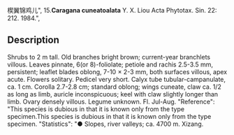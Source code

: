 楔翼锦鸡儿",
15.**Caragana cuneatoalata** Y. X. Liou Acta Phytotax. Sin. 22: 212. 1984.",

## Description
Shrubs to 2 m tall. Old branches bright brown; current-year branchlets villous. Leaves pinnate, 6(or 8)-foliolate; petiole and rachis 2.5-3.5 mm, persistent; leaflet blades oblong, 7-10 × 2-3 mm, both surfaces villous, apex acute. Flowers solitary. Pedicel very short. Calyx tube tubular-campanulate, ca. 1 cm. Corolla 2.7-2.8 cm; standard oblong; wings cuneate, claw ca. 1/2 as long as limb, auricle inconspicuous; keel with claw slightly longer than limb. Ovary densely villous. Legume unknown. Fl. Jul-Aug.
  "Reference": "This species is dubious in that it is known only from the type specimen.This species is dubious in that it is known only from the type specimen.
  "Statistics": "● Slopes, river valleys; ca. 4700 m. Xizang.
